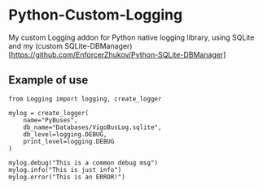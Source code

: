 # Python-Custom-Logging
My custom Logging addon for Python native logging library, using SQLite and my (custom SQLite-DBManager)[https://github.com/EnforcerZhukov/Python-SQLite-DBManager]

## Example of use

```python3
from Logging import logging, create_logger

mylog = create_logger(
    name="PyBuses",
    db_name="Databases/VigoBusLog.sqlite",
    db_level=logging.DEBUG,
    print_level=logging.DEBUG
)

mylog.debug("This is a common debug msg")
mylog.info("This is just info")
mylog.error("This is an ERROR!")
```
